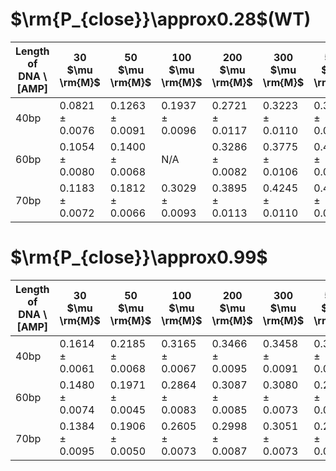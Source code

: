 # $\rm{P_{close}}\approx0.28$(WT)
| Length of DNA \ [AMP] | 30 $\mu \rm{M}$ | 50 $\mu \rm{M}$ | 100 $\mu \rm{M}$ | 200 $\mu \rm{M}$ | 300 $\mu \rm{M}$ | 500 $\mu \rm{M}$ | 1000 $\mu \rm{M}$ | 2000 $\mu \rm{M}$ | 3000 $\mu \rm{M}$ |
|-------------|---------|---------|---------|---------|---------|---------|---------|---------|---------|
| 40bp | 0.0821 ± 0.0076 | 0.1263 ± 0.0091 | 0.1937 ± 0.0096 | 0.2721 ± 0.0117 | 0.3223 ± 0.0110 | 0.3301 ± 0.0113 | 0.3377 ± 0.0122 | 0.2701 ± 0.0095 | 0.2279 ± 0.0059 |
| 60bp | 0.1054 ± 0.0080 | 0.1400 ± 0.0068 | N/A | 0.3286 ± 0.0082 | 0.3775 ± 0.0106 | 0.4009 ± 0.0129 | 0.3826 ± 0.0106 | 0.2866 ± 0.0070 | 0.2330 ± 0.0081 |
| 70bp | 0.1183 ± 0.0072 | 0.1812 ± 0.0066 | 0.3029 ± 0.0093 | 0.3895 ± 0.0113 | 0.4245 ± 0.0110 | 0.4194 ± 0.0130 | 0.3841 ± 0.0123 | 0.2879 ± 0.0072 | 0.2368 ± 0.0064 |


# $\rm{P_{close}}\approx0.99$
| Length of DNA \ [AMP] | 30 $\mu \rm{M}$ | 50 $\mu \rm{M}$ | 100 $\mu \rm{M}$ | 200 $\mu \rm{M}$ | 300 $\mu \rm{M}$ | 500 $\mu \rm{M}$ | 1000 $\mu \rm{M}$ | 2000 $\mu \rm{M}$ | 3000 $\mu \rm{M}$ |
|-------------|---------|---------|---------|---------|---------|---------|---------|---------|---------|
| 40bp | 0.1614 ± 0.0061 | 0.2185 ± 0.0068 | 0.3165 ± 0.0067 | 0.3466 ± 0.0095 | 0.3458 ± 0.0091 | 0.3047 ± 0.0089 | 0.2277 ± 0.0059 | 0.1371 ± 0.0080 | 0.1194 ± 0.0055 |
| 60bp | 0.1480 ± 0.0074 | 0.1971 ± 0.0045 | 0.2864 ± 0.0083 | 0.3087 ± 0.0085 | 0.3080 ± 0.0073 | 0.2607 ± 0.0103 | 0.1969 ± 0.0083 | 0.1275 ± 0.0047 | 0.0958 ± 0.0068 |
| 70bp | 0.1384 ± 0.0095 | 0.1906 ± 0.0050 | 0.2605 ± 0.0073 | 0.2998 ± 0.0087 | 0.3051 ± 0.0073 | 0.2549 ± 0.0082 | 0.1824 ± 0.0084 | 0.1221 ± 0.0055 | 0.0871 ± 0.0056 |


